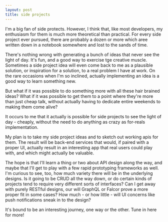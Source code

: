 ```yaml
---
layout: post
title: side projects
---
```


I'm a big fan of side protects. However, I think that, like most developers, my enthusiasm for them is much more theoretical than practical. For every side project ever pursued, there are probably a dozen or more which aree written down in a notebook somewhere and lost to the sands of time.

There's nothing wrong with generating a bunch of ideas that never see the light of day. It's fun, and a good way to exercise tge creative muscle. Sometimes a side project idea will even come back to me as a plausible solution, or inspiration for a solution, to a real problem I have at work. On the rare occasions when I'm so inclined, actually implementing an idea is a good way to learn something new.

But what if it was possible to do something more with all these hair brained ideas? What if it was possible to get them to a point where they're more than just cheap talk, without actually having to dedicate entire weekends to making them come alive?

It occurs to me that it actually is possible for side projects to see the light of day - cheaply, without the need to do anything as crazy as for-reals implementation.

My plan is to take my side project ideas and to sketch out working apis for them. The result will be back-end services that would, if paired with a proper UI, actually result in an interesting app that real users could play with, and which might actually be valuable.

The hope is that I'll learn a thing or two about API design along the way, and maybe that I'll get to play with a few rapid prototyping frameworks as well. I'm curious to see, too, how much variety there will be in the underlying designs. Is it going to be CRUD all the way down, or do certain kinds of projects tend to require very different sorts of interfaces? Can I get away with purely RESTful designs, our will GraphQL or Falcor prove a more proper fit in some cases? How much - or how little - will UI concerns like push notifications sneak in to the design?

It's bound to be an interesting journey, one way or the other. Tune in here for more!